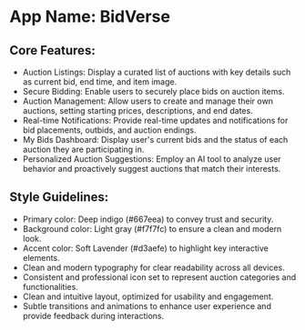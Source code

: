 # **App Name**: BidVerse

## Core Features:

- Auction Listings: Display a curated list of auctions with key details such as current bid, end time, and item image.
- Secure Bidding: Enable users to securely place bids on auction items.
- Auction Management: Allow users to create and manage their own auctions, setting starting prices, descriptions, and end dates.
- Real-time Notifications: Provide real-time updates and notifications for bid placements, outbids, and auction endings.
- My Bids Dashboard: Display user's current bids and the status of each auction they are participating in.
- Personalized Auction Suggestions: Employ an AI tool to analyze user behavior and proactively suggest auctions that match their interests.

## Style Guidelines:

- Primary color: Deep indigo (#667eea) to convey trust and security.
- Background color: Light gray (#f7f7fc) to ensure a clean and modern look.
- Accent color: Soft Lavender (#d3aefe) to highlight key interactive elements.
- Clean and modern typography for clear readability across all devices.
- Consistent and professional icon set to represent auction categories and functionalities.
- Clean and intuitive layout, optimized for usability and engagement.
- Subtle transitions and animations to enhance user experience and provide feedback during interactions.